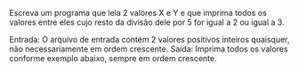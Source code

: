 Escreva um programa que leia 2 valores X e Y e que imprima todos os valores entre eles cujo resto da divisão dele por 5 for igual a 2 ou igual a 3.

Entrada: O arquivo de entrada contém 2 valores positivos inteiros quaisquer, não necessariamente em ordem crescente.
Saída: Imprima todos os valores conforme exemplo abaixo, sempre em ordem crescente.
